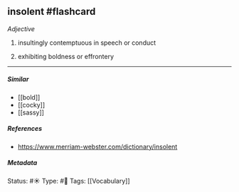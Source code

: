 ## insolent #flashcard 

_Adjective_

1. insultingly contemptuous in speech or conduct

2. exhibiting boldness or effrontery

___
##### Similar
-   [[bold]]
-   [[cocky]]
-   [[sassy]]

##### References 
- https://www.merriam-webster.com/dictionary/insolent

##### Metadata
Status: #☀️ 
Type: #🔵 
Tags: [[Vocabulary]]